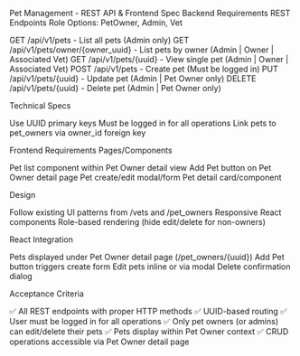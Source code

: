 Pet Management - REST API & Frontend Spec
Backend Requirements
REST Endpoints
Role Options: PetOwner, Admin, Vet

GET /api/v1/pets - List all pets (Admin only)
GET /api/v1/pets/owner/{owner_uuid} - List pets by owner (Admin | Owner | Associated Vet)
GET /api/v1/pets/{uuid} - View single pet (Admin | Owner | Associated Vet)
POST /api/v1/pets - Create pet (Must be logged in)
PUT /api/v1/pets/{uuid} - Update pet (Admin | Pet Owner only)
DELETE /api/v1/pets/{uuid} - Delete pet (Admin | Pet Owner only)

Technical Specs

Use UUID primary keys
Must be logged in for all operations
Link pets to pet_owners via owner_id foreign key

Frontend Requirements
Pages/Components

Pet list component within Pet Owner detail view
Add Pet button on Pet Owner detail page
Pet create/edit modal/form
Pet detail card/component

Design

Follow existing UI patterns from /vets and /pet_owners
Responsive React components
Role-based rendering (hide edit/delete for non-owners)

React Integration

Pets displayed under Pet Owner detail page (/pet_owners/{uuid})
Add Pet button triggers create form
Edit pets inline or via modal
Delete confirmation dialog

Acceptance Criteria

✅ All REST endpoints with proper HTTP methods
✅ UUID-based routing
✅ User must be logged in for all operations
✅ Only pet owners (or admins) can edit/delete their pets
✅ Pets display within Pet Owner context
✅ CRUD operations accessible via Pet Owner detail page